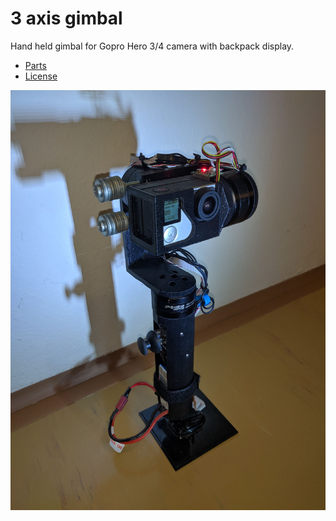 # 3 axis gimbal
Hand held gimbal for Gopro Hero 3/4 camera with backpack display.

* [Parts](./docs/parts.md)
* [License](./LICENSE.md)


![](https://raw.githubusercontent.com/Stopka/gimbal/master/graphics/Image10.jpg)
